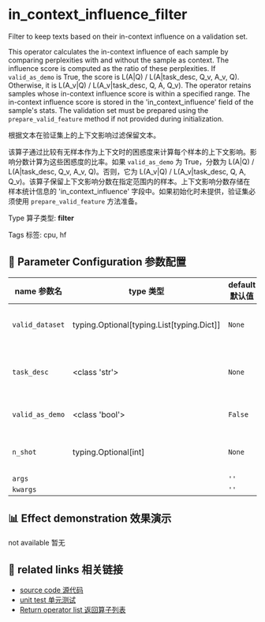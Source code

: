 # in_context_influence_filter

Filter to keep texts based on their in-context influence on a validation set.

This operator calculates the in-context influence of each sample by comparing perplexities with and without the sample as context. The influence score is computed as the ratio of these perplexities. If `valid_as_demo` is True, the score is L(A|Q) / L(A|task_desc, Q_v, A_v, Q). Otherwise, it is L(A_v|Q) / L(A_v|task_desc, Q, A, Q_v). The operator retains samples whose in-context influence score is within a specified range. The in-context influence score is stored in the 'in_context_influence' field of the sample's stats. The validation set must be prepared using the `prepare_valid_feature` method if not provided during initialization.

根据文本在验证集上的上下文影响过滤保留文本。

该算子通过比较有无样本作为上下文时的困惑度来计算每个样本的上下文影响。影响分数计算为这些困惑度的比率。如果 `valid_as_demo` 为 True，分数为 L(A|Q) / L(A|task_desc, Q_v, A_v, Q)。否则，它为 L(A_v|Q) / L(A_v|task_desc, Q, A, Q_v)。该算子保留上下文影响分数在指定范围内的样本。上下文影响分数存储在样本统计信息的 'in_context_influence' 字段中。如果初始化时未提供，验证集必须使用 `prepare_valid_feature` 方法准备。

Type 算子类型: **filter**

Tags 标签: cpu, hf

## 🔧 Parameter Configuration 参数配置
| name 参数名 | type 类型 | default 默认值 | desc 说明 |
|--------|------|--------|------|
| `valid_dataset` | typing.Optional[typing.List[typing.Dict]] | `None` | The dataset to use for validation. |
| `task_desc` | <class 'str'> | `None` | The description of the validation task. |
| `valid_as_demo` | <class 'bool'> | `False` | If true, score =  L(A|Q) / L(A|task_desc, Q_v, A_v, Q); |
| `n_shot` | typing.Optional[int] | `None` | The number of shots in validation. |
| `args` |  | `''` |  |
| `kwargs` |  | `''` |  |

## 📊 Effect demonstration 效果演示
not available 暂无

## 🔗 related links 相关链接
- [source code 源代码](../../../data_juicer/ops/filter/in_context_influence_filter.py)
- [unit test 单元测试](../../../tests/ops/filter/test_in_context_influence_filter.py)
- [Return operator list 返回算子列表](../../Operators.md)